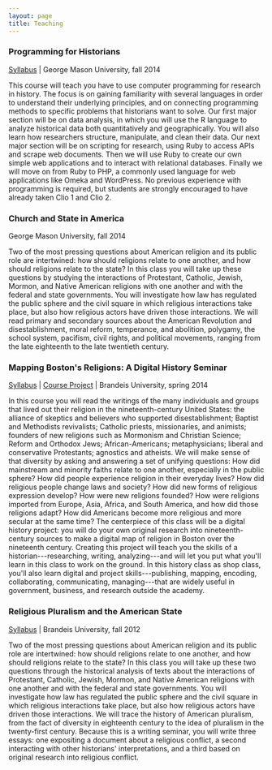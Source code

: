 ```yaml
---
layout: page
title: Teaching
---
```


### Programming for Historians

<a href="/files/clio3.syllabus.hist698.2014f.pdf" onclick="ga('send', 
'event', { 'eventCategory': 'PDF', 'eventAction': 'Download', 
'eventLabel': 'clio3.syllabus.hist698.2014f.pdf', 'page': 
'/files/clio3.syllabus.hist698.2014f.pdf' });">Syllabus</a> | George
Mason University, fall 2014

<div class="abstract">

This course will teach you have to use computer programming for research
in history. The focus is on gaining familiarity with several languages
in order to understand their underlying principles, and on connecting
programming methods to specific problems that historians want to solve.
Our first major section will be on data analysis, in which you will use
the R language to analyze historical data both quantitatively and
geographically. You will also learn how researchers structure,
manipulate, and clean their data. Our next major section will be on
scripting for research, using Ruby to access APIs and scrape web
documents. Then we will use Ruby to create our own simple web
applications and to interact with relational databases. Finally we will
move on from Ruby to PHP, a commonly used language for web applications
like Omeka and WordPress. No previous experience with programming is
required, but students are strongly encouraged to have already taken
Clio 1 and Clio 2.

</div>

### Church and State in America

George Mason University, fall 2014

<div class="abstract">

Two of the most pressing questions about American religion and its
public role are intertwined: how should religions relate to one another,
and how should religions relate to the state? In this class you will
take up these questions by studying the interactions of Protestant,
Catholic, Jewish, Mormon, and Native American religions with one another
and with the federal and state governments. You will investigate how law
has regulated the public sphere and the civil square in which religious
interactions take place, but also how religious actors have driven those
interactions. We will read primary and secondary sources about the
American Revolution and disestablishment, moral reform, temperance, and
abolition, polygamy, the school system, pacifism, civil rights, and
political movements, ranging from the late eighteenth to the late
twentieth century.

</div>

### Mapping Boston's Religions: A Digital History Seminar

<a href="/files/religion-19c-dh.pdf" onclick="ga('send', 'event', { 
'eventCategory': 'PDF', 'eventAction': 'Download', 'eventLabel': 
'religion-19c-dh.pdf', 'page': '/files/religion-19c-dh.pdf' 
});">Syllabus</a> | [Course Project][] | Brandeis University, spring
2014

<div class="abstract">

In this course you will read the writings of the many individuals and
groups that lived out their religion in the nineteenth-century United
States: the alliance of skeptics and believers who supported
disestablishment; Baptist and Methodists revivalists; Catholic priests,
missionaries, and animists; founders of new religions such as Mormonism
and Christian Science; Reform and Orthodox Jews; African-Americans;
metaphysicians; liberal and conservative Protestants; agnostics and
atheists. We will make sense of that diversity by asking and answering a
set of unifying questions: How did mainstream and minority faiths relate
to one another, especially in the public sphere? How did people
experience religion in their everyday lives? How did religious people
change laws and society? How did new forms of religious expression
develop? How were new religions founded? How were religions imported
from Europe, Asia, Africa, and South America, and how did those
religions adapt? How did Americans become more religious and more
secular at the same time? The centerpiece of this class will be a
digital history project: you will do your own original research into
nineteenth-century sources to make a digital map of religion in Boston
over the nineteenth century. Creating this project will teach you the
skills of a historian---researching, writing, analyzing---and will let
you put what you'll learn in this class to work on the ground. In this
history class as shop class, you'll also learn digital and project
skills---publishing, mapping, encoding, collaborating, communicating,
managing---that are widely useful in government, business, and research
outside the academy.

</div>

### Religious Pluralism and the American State

<a href="/files/religious-pluralism.syllabus.2012-fall.pdf" 
onclick="ga('send', 'event', { 'eventCategory': 'PDF', 'eventAction': 
'Download', 'eventLabel': 'religious-pluralism.syllabus.2012-fall.pdf', 
'page': '/files/religious-pluralism.syllabus.2012-fall.pdf' 
});">Syllabus</a> | Brandeis University, fall 2012

<div class="abstract">

Two of the most pressing questions about American religion and its
public role are intertwined: how should religions relate to one another,
and how should religions relate to the state? In this class you will
take up these two questions through the historical analysis of texts
about the interactions of Protestant, Catholic, Jewish, Mormon, and
Native American religions with one another and with the federal and
state governments. You will investigate how law has regulated the public
sphere and the civil square in which religious interactions take place,
but also how religious actors have driven those interactions. We will
trace the history of American pluralism, from the fact of diversity in
eighteenth century to the idea of pluralism in the twenty-first century.
Because this is a writing seminar, you will write three essays: one
expositing a document about a religious conflict, a second interacting
with other historians' interpretations, and a third based on original
research into religious conflict.

</div>

  [Course Project]: http://omeka.lts.brandeis.edu/neatline/fullscreen/mapping-bostons-religions
